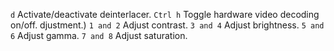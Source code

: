 `d`
Activate/deactivate deinterlacer.
`Ctrl h`
Toggle hardware video decoding on/off.
djustment.)
`1 and 2`
Adjust contrast.
`3 and 4`
Adjust brightness.
`5 and 6`
Adjust gamma.
`7 and 8`
Adjust saturation.